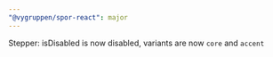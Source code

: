 ```yaml
---
"@vygruppen/spor-react": major
---
```


Stepper: isDisabled is now disabled, variants are now `core` and `accent`
